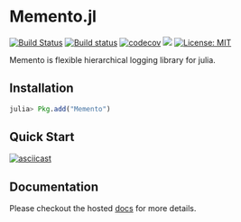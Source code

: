 # Memento.jl

[![Build Status](https://travis-ci.org/invenia/Memento.jl.svg?branch=master)](https://travis-ci.org/invenia/Memento.jl)
[![Build status](https://ci.appveyor.com/api/projects/status/1agvguwqkae06qr9/branch/master?svg=true)](https://ci.appveyor.com/project/Rory-Finnegan/memento-jl/branch/master)
[![codecov](https://codecov.io/gh/invenia/Memento.jl/branch/master/graph/badge.svg)](https://codecov.io/gh/invenia/Memento.jl)
[![](https://img.shields.io/badge/docs-latest-blue.svg)](https://invenia.github.io/Memento.jl/latest)
[![License: MIT](https://img.shields.io/badge/License-MIT-yellow.svg)](https://opensource.org/licenses/MIT)


Memento is flexible hierarchical logging library for julia.

## Installation

```julia
julia> Pkg.add("Memento")
```

## Quick Start

[![asciicast](https://asciinema.org/a/153324.png)](https://asciinema.org/a/153324)

## Documentation

Please checkout the hosted [docs](https://invenia.github.io/Memento.jl/latest/) for more details.
